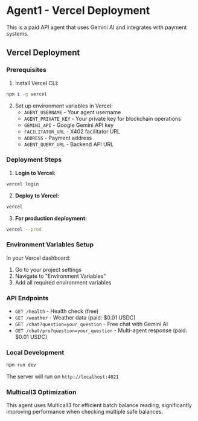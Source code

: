 # Agent1 - Vercel Deployment

This is a paid API agent that uses Gemini AI and integrates with payment systems.

## Vercel Deployment

### Prerequisites

1. Install Vercel CLI:
```bash
npm i -g vercel
```

2. Set up environment variables in Vercel:
   - `AGENT_USERNAME` - Your agent username
   - `AGENT_PRIVATE_KEY` - Your private key for blockchain operations
   - `GEMINI_API` - Google Gemini API key
   - `FACILITATOR_URL` - X402 facilitator URL
   - `ADDRESS` - Payment address
   - `AGENT_QUERY_URL` - Backend API URL

### Deployment Steps

1. **Login to Vercel:**
```bash
vercel login
```

2. **Deploy to Vercel:**
```bash
vercel
```

3. **For production deployment:**
```bash
vercel --prod
```

### Environment Variables Setup

In your Vercel dashboard:
1. Go to your project settings
2. Navigate to "Environment Variables"
3. Add all required environment variables

### API Endpoints

- `GET /health` - Health check (free)
- `GET /weather` - Weather data (paid: $0.01 USDC)
- `GET /chat?question=your_question` - Free chat with Gemini AI
- `GET /chat/pro?question=your_question` - Multi-agent response (paid: $0.01 USDC)

### Local Development

```bash
npm run dev
```

The server will run on `http://localhost:4021`

### Multicall3 Optimization

This agent uses Multicall3 for efficient batch balance reading, significantly improving performance when checking multiple safe balances.
